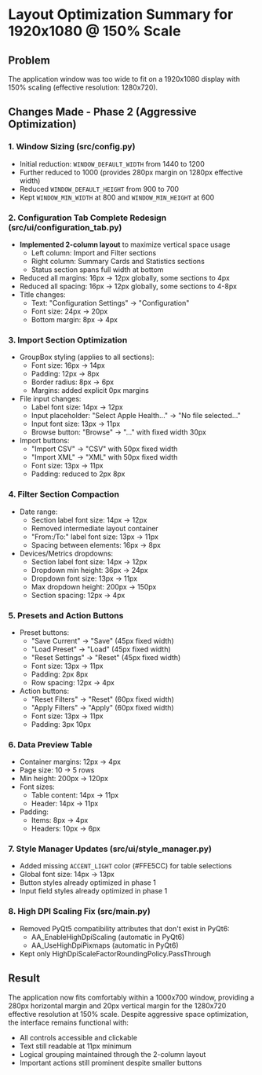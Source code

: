# Layout Optimization Summary for 1920x1080 @ 150% Scale

## Problem
The application window was too wide to fit on a 1920x1080 display with 150% scaling (effective resolution: 1280x720).

## Changes Made - Phase 2 (Aggressive Optimization)

### 1. Window Sizing (src/config.py)
- Initial reduction: `WINDOW_DEFAULT_WIDTH` from 1440 to 1200
- Further reduced to 1000 (provides 280px margin on 1280px effective width)
- Reduced `WINDOW_DEFAULT_HEIGHT` from 900 to 700
- Kept `WINDOW_MIN_WIDTH` at 800 and `WINDOW_MIN_HEIGHT` at 600

### 2. Configuration Tab Complete Redesign (src/ui/configuration_tab.py)
- **Implemented 2-column layout** to maximize vertical space usage
  - Left column: Import and Filter sections
  - Right column: Summary Cards and Statistics sections
  - Status section spans full width at bottom
- Reduced all margins: 16px → 12px globally, some sections to 4px
- Reduced all spacing: 16px → 12px globally, some sections to 4-8px
- Title changes:
  - Text: "Configuration Settings" → "Configuration"
  - Font size: 24px → 20px
  - Bottom margin: 8px → 4px

### 3. Import Section Optimization
- GroupBox styling (applies to all sections):
  - Font size: 16px → 14px
  - Padding: 12px → 8px
  - Border radius: 8px → 6px
  - Margins: added explicit 0px margins
- File input changes:
  - Label font size: 14px → 12px
  - Input placeholder: "Select Apple Health..." → "No file selected..."
  - Input font size: 13px → 11px
  - Browse button: "Browse" → "..." with fixed width 30px
- Import buttons:
  - "Import CSV" → "CSV" with 50px fixed width
  - "Import XML" → "XML" with 50px fixed width
  - Font size: 13px → 11px
  - Padding: reduced to 2px 8px

### 4. Filter Section Compaction
- Date range:
  - Section label font size: 14px → 12px
  - Removed intermediate layout container
  - "From:/To:" label font size: 13px → 11px
  - Spacing between elements: 16px → 8px
- Devices/Metrics dropdowns:
  - Section label font size: 14px → 12px
  - Dropdown min height: 36px → 24px
  - Dropdown font size: 13px → 11px
  - Max dropdown height: 200px → 150px
  - Section spacing: 12px → 4px

### 5. Presets and Action Buttons
- Preset buttons:
  - "Save Current" → "Save" (45px fixed width)
  - "Load Preset" → "Load" (45px fixed width)
  - "Reset Settings" → "Reset" (45px fixed width)
  - Font size: 13px → 11px
  - Padding: 2px 8px
  - Row spacing: 12px → 4px
- Action buttons:
  - "Reset Filters" → "Reset" (60px fixed width)
  - "Apply Filters" → "Apply" (60px fixed width)
  - Font size: 13px → 11px
  - Padding: 3px 10px

### 6. Data Preview Table
- Container margins: 12px → 4px
- Page size: 10 → 5 rows
- Min height: 200px → 120px
- Font sizes:
  - Table content: 14px → 11px
  - Header: 14px → 11px
- Padding:
  - Items: 8px → 4px
  - Headers: 10px → 6px

### 7. Style Manager Updates (src/ui/style_manager.py)
- Added missing `ACCENT_LIGHT` color (#FFE5CC) for table selections
- Global font size: 14px → 13px
- Button styles already optimized in phase 1
- Input field styles already optimized in phase 1

### 8. High DPI Scaling Fix (src/main.py)
- Removed PyQt5 compatibility attributes that don't exist in PyQt6:
  - AA_EnableHighDpiScaling (automatic in PyQt6)
  - AA_UseHighDpiPixmaps (automatic in PyQt6)
- Kept only HighDpiScaleFactorRoundingPolicy.PassThrough

## Result
The application now fits comfortably within a 1000x700 window, providing a 280px horizontal margin and 20px vertical margin for the 1280x720 effective resolution at 150% scale. Despite aggressive space optimization, the interface remains functional with:
- All controls accessible and clickable
- Text still readable at 11px minimum
- Logical grouping maintained through the 2-column layout
- Important actions still prominent despite smaller buttons